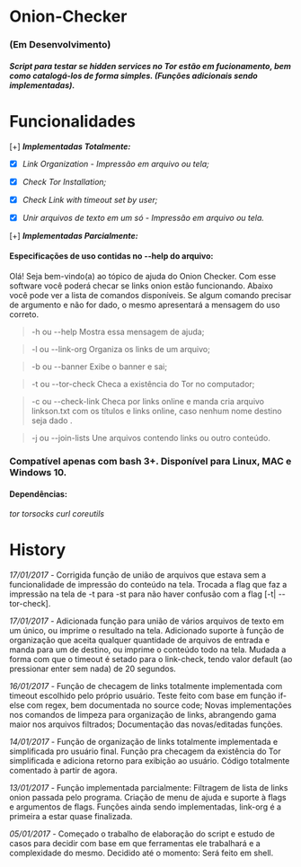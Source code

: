 # Onion-Checker
### (Em Desenvolvimento)

##### Script para testar se hidden services no Tor estão em fucionamento, bem como catalogá-los de forma simples. (Funções adicionais sendo implementadas).

# Funcionalidades

[+] **_Implementadas Totalmente:_**

- [x] *Link Organization - Impressão em arquivo ou tela;*

- [x] *Check Tor Installation;*

- [x] *Check Link with timeout set by user;*

- [x] *Unir arquivos de texto em um só - Impressão em arquivo ou tela.*

[+] **_Implementadas Parcialmente:_**



#### Especificações de uso contidas no --help do arquivo:
Olá! Seja bem-vindo(a) ao tópico de ajuda do Onion Checker.
Com esse software você poderá checar se links onion estão  funcionando. Abaixo você pode ver a lista de comandos disponíveis.
Se algum comando precisar de argumento e não for dado, o mesmo apresentará a mensagem do uso correto.

>-h ou --help            Mostra essa mensagem de ajuda;

>-l ou --link-org        Organiza os links de um arquivo;

>-b ou --banner          Exibe o banner e sai;

>-t ou --tor-check       Checa a existência do Tor no computador;

>-c ou --check-link      Checa por links online e manda cria arquivo linkson.txt com os títulos e links online, caso nenhum nome destino seja dado .

>-j ou --join-lists      Une arquivos contendo links ou outro conteúdo.

### Compatível apenas com bash 3+. Disponível para Linux, MAC e Windows 10.

#### Dependências:
*tor   torsocks  curl    coreutils*


# History 

*17/01/2017 -* Corrigida função de união de arquivos que estava sem a funcionalidade de impressão do conteúdo na tela. Trocada a flag que faz a impressão na tela de -t para -st para não haver confusão com a flag [-t| --tor-check].

*17/01/2017 -* Adicionada função para união de vários arquivos de texto em um único, ou imprime o resultado na tela. Adicionado suporte à função de organização que aceita qualquer quantidade de arquivos de entrada e manda para um de destino, ou imprime o conteúdo todo na tela. Mudada a forma com que o timeout é setado para o link-check, tendo valor default (ao pressionar enter sem nada) de 20 segundos.

*16/01/2017 -* Função de checagem de links totalmente implementada com timeout escolhido pelo próprio usuário. Teste feito com base em função if-else com regex, bem documentada no source code; Novas implementações nos comandos de limpeza para organização de links, abrangendo gama maior nos arquivos filtrados; Documentação das novas/editadas funções.

*14/01/2017 -* Função de organização de links totalmente implementada e simplificada pro usuário final. Função pra checagem da existência do Tor simplificada e adiciona retorno para exibição ao usuário. Código totalmente comentado à partir de agora.

*13/01/2017 -* Função implementada parcialmente: Filtragem de lista de links onion passada pelo programa. Criação de menu de ajuda e suporte à flags e argumentos de flags. Funções ainda sendo implementadas, link-org é a primeira a estar quase finalizada.

*05/01/2017 -* Começado o trabalho de elaboração do script e estudo de casos para decidir com base em que ferramentas ele trabalhará e a complexidade do mesmo. Decidido até o momento: Será feito em shell.
